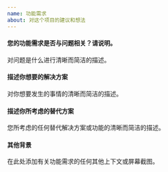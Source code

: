 ```yaml
---
name: 功能需求
about: 对这个项目的建议和想法
---
```


#### 您的功能需求是否与问题相关？请说明。
对问题是什么进行清晰而简洁的描述。

#### 描述你想要的解决方案
对你想要发生的事情的清晰而简洁的描述。

#### 描述你所考虑的替代方案
您所考虑的任何替代解决方案或功能的清晰而简洁的描述。

#### 其他背景
在此处添加有关功能需求的任何其他上下文或屏幕截图。
